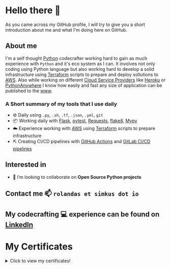 # Hello there 👋

As you came across my GitHub profile, I will try to give you a short introduction about me and what I'm doing here on GitHub.

## About me

I'm a self thought [Python](https://www.python.org/) codecrafter working hard to gain as much experience with `Python` and it's eco system as I can. It involves not only coding using Python language but also working hard to develop a solid infrastructure using [Terraform](https://www.terraform.io/) scripts to prepare and deploy sollutions to [AWS](https://aws.amazon.com/). Also while working on different [Cloud Service Providers](https://www.redhat.com/en/topics/cloud-computing/what-are-cloud-providers) like [Heroku](https://www.heroku.com/) or [PythonAnywhere](https://www.pythonanywhere.com/) I know how easily and fast any size of application can be published to the [www](https://en.wikipedia.org/wiki/World_Wide_Web).

### A Short summary of my tools that I use daily
- ⚙️ Daily using `.py`, `.sh`, `.tf`, `.json`, `.yml`, `git`
- 📦 Working daily with [Flask](https://flask.palletsprojects.com/en/2.0.x/), [pytest](https://docs.pytest.org/en/6.2.x/), [Requests](https://docs.python-requests.org/en/master/), [flake8](https://flake8.pycqa.org/en/latest/), [Mypy](https://mypy.readthedocs.io/en/stable/)
- ☁️ Experience working with [AWS](https://aws.amazon.com/) using [Terraform](https://www.terraform.io/) scripts to prepare infrastructure
- ⛏️ Creating CI/CD pipelines with [GitHub Actions](https://docs.github.com/en/actions) and [GitLab CI/CD pipelines](https://docs.gitlab.com/ee/ci/pipelines/)


## Interested in
- 👯 I’m looking to collaborate on **Open Source Python projects**

## Contact me 📫 `rolandas et simkus dot io`

## My codecrafting 💻 experience can be found on [LinkedIn](https://www.linkedin.com/in/simkusr/)


# My Certificates

<details>
  <summary>Click to view my certificates!</summary>
  
<p align="center">
<img src="https://github.com/simkusr/simkusr/blob/master/static/img/certificates/Terraform%20and%20GitLab%20CICD%20certificate.jpg" data-canonical-src="https://github.com/simkusr/simkusr/blob/master/static/img/certificates/Terraform%20and%20GitLab%20CICD%20certificate.jpg" width="30%" />
&nbsp; &nbsp; &nbsp; &nbsp;
<img src="https://github.com/simkusr/simkusr/blob/master/static/img/certificates/GitLab%20CICD%20certificate.jpg" data-canonical-src="https://github.com/simkusr/simkusr/blob/master/static/img/certificates/GitLab%20CICD%20certificate.jpg" width="30%" />
&nbsp; &nbsp; &nbsp; &nbsp;
<img src="https://github.com/simkusr/simkusr/blob/master/static/img/certificates/The%20Complete%20Python%20Masterclass:%20Learn%20Python%20From%20Scratch.jpg" data-canonical-src="https://github.com/simkusr/simkusr/blob/master/static/img/certificates/The%20Complete%20Python%20Masterclass:%20Learn%20Python%20From%20Scratch.jpg" width="30%" />
</p>
  
<p align="center">
<img src="https://github.com/simkusr/simkusr/blob/master/static/img/certificates/Microservices%20Software%20Architecture:%20Patterns%20and%20Techniques.jpg" data-canonical-src="https://github.com/simkusr/simkusr/blob/master/static/img/certificates/Microservices%20Software%20Architecture:%20Patterns%20and%20Techniques.jpg" width="30%" />
&nbsp; &nbsp; &nbsp; &nbsp;
<img src="https://github.com/simkusr/simkusr/blob/master/static/img/certificates/Four%20Pillars%20of%20OOP%20in%20Python%203.jpg" data-canonical-src="https://github.com/simkusr/simkusr/blob/master/static/img/certificates/Four%20Pillars%20of%20OOP%20in%20Python%203.jpg" width="30%" />
&nbsp; &nbsp; &nbsp; &nbsp;
<img src="https://github.com/simkusr/simkusr/blob/master/static/img/certificates/Flask%20Tutorial.jpg" data-canonical-src="https://github.com/simkusr/simkusr/blob/master/static/img/certificates/Flask%20Tutorial.jpg" width="30%" />
</p>

<p align="center">
<img src="https://github.com/simkusr/simkusr/blob/master/static/img/certificates/Cybersecurity%20Awareness%20Training.jpg" data-canonical-src="https://github.com/simkusr/simkusr/blob/master/static/img/certificates/Cybersecurity%20Awareness%20Training.jpg" width="30%" />
&nbsp; &nbsp; &nbsp; &nbsp;
<img src="https://github.com/simkusr/simkusr/blob/master/static/img/certificates/Computer%20Science%20101:%20Master%20the%20Theory%20Behind%20Programming.jpg" data-canonical-src="https://github.com/simkusr/simkusr/blob/master/static/img/certificates/Computer%20Science%20101:%20Master%20the%20Theory%20Behind%20Programming.jpg" width="30%" />
</p>

</details>

